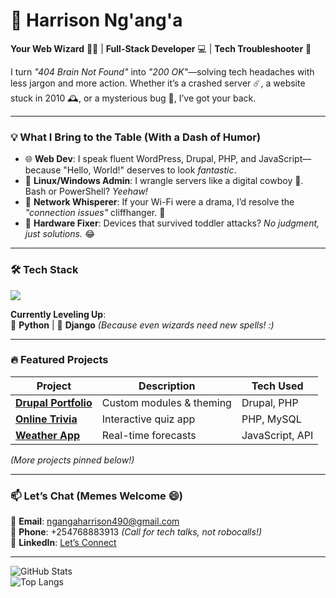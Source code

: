 # 🚀 Harrison Ng'ang'a 
**Your Web Wizard** 🧙‍♂️ | **Full-Stack Developer** 💻 | **Tech Troubleshooter** 🔧  

I turn *"404 Brain Not Found"* into *"200 OK"*—solving tech headaches with less jargon and more action. Whether it’s a crashed server ☄️, a website stuck in 2010 🕰️, or a mysterious bug 🐞, I’ve got your back.  

---

### 💡 **What I Bring to the Table** (With a Dash of Humor)  
- 🌐 **Web Dev**: I speak fluent WordPress, Drupal, PHP, and JavaScript—because "Hello, World!" deserves to look *fantastic*.  
- 🐧 **Linux/Windows Admin**: I wrangle servers like a digital cowboy 🤠. Bash or PowerShell? *Yeehaw!*  
- 📶 **Network Whisperer**: If your Wi-Fi were a drama, I’d resolve the *"connection issues"* cliffhanger. 📡  
- 🔧 **Hardware Fixer**: Devices that survived toddler attacks? *No judgment, just solutions.* 😂  

---

### 🛠️ **Tech Stack**  
<div align="left">
  <img src="https://skillicons.dev/icons?i=php,laravel,drupal,js,python,django,mysql,linux,wordpress" />
</div>

**Currently Leveling Up**:  
🐍 **Python** | 🎸 **Django** *(Because even wizards need new spells! :)*  

---

### 🔥 **Featured Projects**  
| Project | Description | Tech Used |  
|---------|-------------|-----------|  
| **[Drupal Portfolio](https://github.com/Harrisonnganga/freelance-portfolio)** | Custom modules & theming | Drupal, PHP |  
| **[Online Trivia](https://github.com/Harrisonnganga/online_trivia)** | Interactive quiz app | PHP, MySQL |  
| **[Weather App](https://github.com/Harrisonnganga/Main-weather-app-master)** | Real-time forecasts | JavaScript, API |  

*(More projects pinned below!)*  

---

### 📫 **Let’s Chat** (Memes Welcome 😄)  
📧 **Email**: [ngangaharrison490@gmail.com](mailto:ngangaharrison490@gmail.com)  
📱 **Phone**: +254768883913 *(Call for tech talks, not robocalls!)*  
🔗 **LinkedIn**: [Let’s Connect](https://www.linkedin.com/in/harrison-ng-ang-a-91171a259/)  

---

![GitHub Stats](https://github-readme-stats.vercel.app/api?username=Harrisonnganga&show_icons=true&theme=radical)  
![Top Langs](https://github-readme-stats.vercel.app/api/top-langs/?username=Harrisonnganga&layout=compact&theme=dark&hide=html,css)
